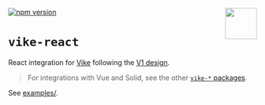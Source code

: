 <!-- WARNING: keep links absolute in this file so they work on NPM too -->

[<img src="https://avatars.githubusercontent.com/u/86403530?s=200&v=4" align="right" width="64" height="64">](https://vite-plugin-ssr.com)
[![npm version](https://img.shields.io/npm/v/vike-react)](https://www.npmjs.com/package/vike-react)

# `vike-react`

React integration for [Vike](https://github.com/brillout/vite-plugin-ssr/issues/736) following the
[V1 design](https://vite-plugin-ssr.com/migration/v1-design).

> For integrations with Vue and Solid, see the other [`vike-*` packages](https://vite-plugin-ssr.com/vike-packages).

See [examples/](https://github.com/vikejs/vike-react/tree/main/examples).
